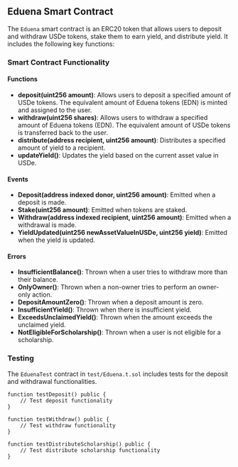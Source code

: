 ## Eduena Smart Contract

The `Eduena` smart contract is an ERC20 token that allows users to deposit and withdraw USDe tokens, stake them to earn yield, and distribute yield. It includes the following key functions:

### Smart Contract Functionality

#### Functions

- **deposit(uint256 amount)**: Allows users to deposit a specified amount of USDe tokens. The equivalent amount of Eduena tokens (EDN) is minted and assigned to the user.
- **withdraw(uint256 shares)**: Allows users to withdraw a specified amount of Eduena tokens (EDN). The equivalent amount of USDe tokens is transferred back to the user.
- **distribute(address recipient, uint256 amount)**: Distributes a specified amount of yield to a recipient.
- **updateYield()**: Updates the yield based on the current asset value in USDe.

#### Events

- **Deposit(address indexed donor, uint256 amount)**: Emitted when a deposit is made.
- **Stake(uint256 amount)**: Emitted when tokens are staked.
- **Withdraw(address indexed recipient, uint256 amount)**: Emitted when a withdrawal is made.
- **YieldUpdated(uint256 newAssetValueInUSDe, uint256 yield)**: Emitted when the yield is updated.

#### Errors

- **InsufficientBalance()**: Thrown when a user tries to withdraw more than their balance.
- **OnlyOwner()**: Thrown when a non-owner tries to perform an owner-only action.
- **DepositAmountZero()**: Thrown when a deposit amount is zero.
- **InsufficientYield()**: Thrown when there is insufficient yield.
- **ExceedsUnclaimedYield()**: Thrown when the amount exceeds the unclaimed yield.
- **NotEligibleForScholarship()**: Thrown when a user is not eligible for a scholarship.

### Testing

The `EduenaTest` contract in `test/Eduena.t.sol` includes tests for the deposit and withdrawal functionalities.

```solidity
function testDeposit() public {
    // Test deposit functionality
}

function testWithdraw() public {
    // Test withdraw functionality
}

function testDistributeScholarship() public {
    // Test distribute scholarship functionality
}
```